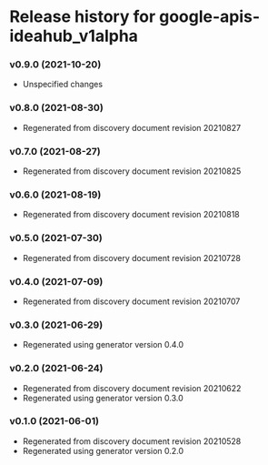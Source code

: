 # Release history for google-apis-ideahub_v1alpha

### v0.9.0 (2021-10-20)

* Unspecified changes

### v0.8.0 (2021-08-30)

* Regenerated from discovery document revision 20210827

### v0.7.0 (2021-08-27)

* Regenerated from discovery document revision 20210825

### v0.6.0 (2021-08-19)

* Regenerated from discovery document revision 20210818

### v0.5.0 (2021-07-30)

* Regenerated from discovery document revision 20210728

### v0.4.0 (2021-07-09)

* Regenerated from discovery document revision 20210707

### v0.3.0 (2021-06-29)

* Regenerated using generator version 0.4.0

### v0.2.0 (2021-06-24)

* Regenerated from discovery document revision 20210622
* Regenerated using generator version 0.3.0

### v0.1.0 (2021-06-01)

* Regenerated from discovery document revision 20210528
* Regenerated using generator version 0.2.0

